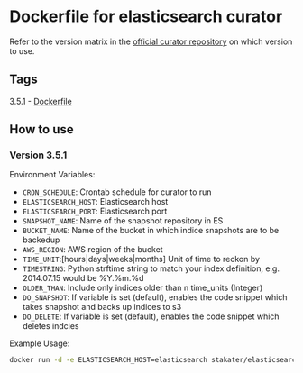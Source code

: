 # Dockerfile for elasticsearch curator

Refer to the version matrix in the [official curator repository](https://github.com/elastic/curator) on which version to use.

## Tags

3.5.1 - [Dockerfile](https://github.com/stakater/dockerfile-elasticsearch-curator/blob/master/3.5.1/Dockerfile)

## How to use

### Version 3.5.1

Environment Variables:

* `CRON_SCHEDULE`: Crontab schedule for curator to run
* `ELASTICSEARCH_HOST`: Elasticsearch host
* `ELASTICSEARCH_PORT`: Elasticsearch port
* `SNAPSHOT_NAME`: Name of the snapshot repository in ES
* `BUCKET_NAME`: Name of the bucket in which indice snapshots are to be backedup
* `AWS_REGION`: AWS region of the bucket
* `TIME_UNIT`:[hours|days|weeks|months] Unit of time to reckon by
* `TIMESTRING`: Python strftime string to match your index definition, e.g. 2014.07.15 would be %Y.%m.%d
* `OLDER_THAN`: Include only indices older than n time_units (Integer)
* `DO_SNAPSHOT`: If variable is set (default), enables the code snippet which takes snapshot and backs up indices to s3
* `DO_DELETE`: If variable is set (default), enables the code snippet which deletes indcies

Example Usage:

```bash
docker run -d -e ELASTICSEARCH_HOST=elasticsearch stakater/elasticsearch-curator
```